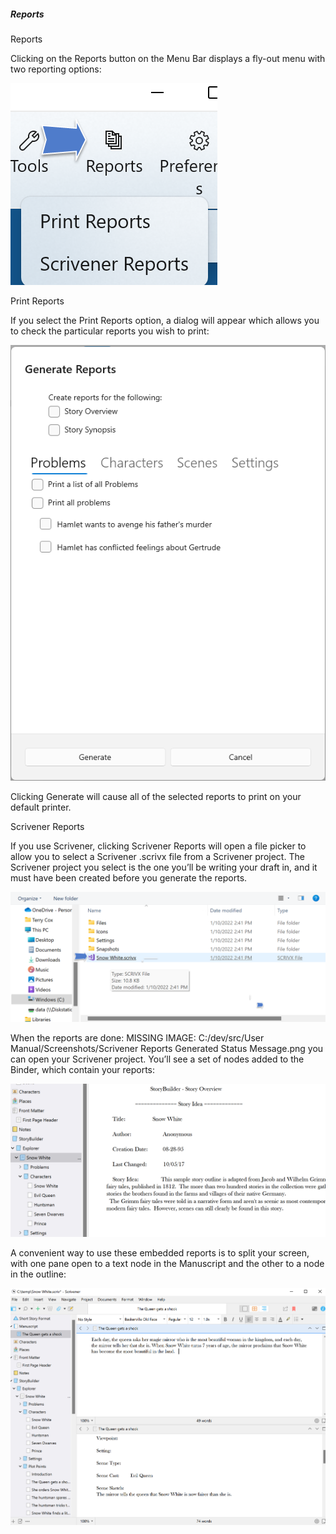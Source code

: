 ##### Reports #####
Reports <br/>

Clicking on the Reports button on the Menu Bar displays a fly-out menu with two reporting options: <br/>

![](Print-Reports-Button-and-Menu.png)


Print Reports <br/>

If you select the Print Reports option, a dialog will appear which allows you to check the particular reports you wish to print: <br/>

![](Generate-Reports-Dialog.png)

Clicking Generate will cause all of the selected reports to print on your default printer. <br/>

Scrivener Reports <br/>

If you use Scrivener, clicking Scrivener Reports will open a file picker to allow you to select a Scrivener .scrivx file from a Scrivener project. The Scrivener project you select is the one you’ll be writing your draft in, and it must have been created before you generate the reports. <br/>

![](Scrivener-Reports-File-Picker.png)

When the reports are done:    MISSING IMAGE: C:/dev/src/User Manual/Screenshots/Scrivener Reports Generated Status Message.png  you can open your Scrivener project. You’ll see a set of nodes added to the Binder, which contain your reports: <br/>

![](Scrivener-Binder-with-StoryBuilder-Outline.png)

A convenient way to use these embedded reports is to split your screen, with one pane open to a text node in the Manuscript and the other to a node in the outline: <br/>

![](Scrivener-Split-Screen-with-StoryBuilder.png)

